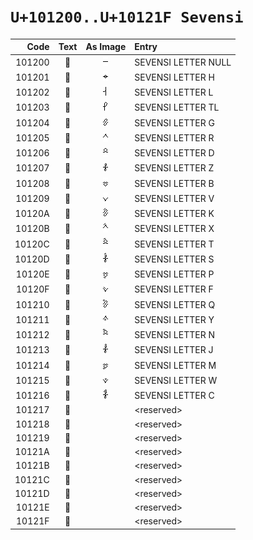 #  `U+101200..U+10121F Sevensi`  #

|  Code  |    Text    |                 As Image                 | Entry |
| -----: | :--------: | :--------------------------------------: | :---- |
| 101200 | &#x101200; | ![U+101200](../characters/1012--/00.png) | SEVENSI LETTER NULL |
| 101201 | &#x101201; | ![U+101201](../characters/1012--/01.png) | SEVENSI LETTER H |
| 101202 | &#x101202; | ![U+101202](../characters/1012--/02.png) | SEVENSI LETTER L |
| 101203 | &#x101203; | ![U+101203](../characters/1012--/03.png) | SEVENSI LETTER TL |
| 101204 | &#x101204; | ![U+101204](../characters/1012--/04.png) | SEVENSI LETTER G |
| 101205 | &#x101205; | ![U+101205](../characters/1012--/05.png) | SEVENSI LETTER R |
| 101206 | &#x101206; | ![U+101206](../characters/1012--/06.png) | SEVENSI LETTER D |
| 101207 | &#x101207; | ![U+101207](../characters/1012--/07.png) | SEVENSI LETTER Z |
| 101208 | &#x101208; | ![U+101208](../characters/1012--/08.png) | SEVENSI LETTER B |
| 101209 | &#x101209; | ![U+101209](../characters/1012--/09.png) | SEVENSI LETTER V |
| 10120A | &#x10120A; | ![U+10120A](../characters/1012--/0A.png) | SEVENSI LETTER K |
| 10120B | &#x10120B; | ![U+10120B](../characters/1012--/0B.png) | SEVENSI LETTER X |
| 10120C | &#x10120C; | ![U+10120C](../characters/1012--/0C.png) | SEVENSI LETTER T |
| 10120D | &#x10120D; | ![U+10120D](../characters/1012--/0D.png) | SEVENSI LETTER S |
| 10120E | &#x10120E; | ![U+10120E](../characters/1012--/0E.png) | SEVENSI LETTER P |
| 10120F | &#x10120F; | ![U+10120F](../characters/1012--/0F.png) | SEVENSI LETTER F |
| 101210 | &#x101210; | ![U+101210](../characters/1012--/10.png) | SEVENSI LETTER Q |
| 101211 | &#x101211; | ![U+101211](../characters/1012--/11.png) | SEVENSI LETTER Y |
| 101212 | &#x101212; | ![U+101212](../characters/1012--/12.png) | SEVENSI LETTER N |
| 101213 | &#x101213; | ![U+101213](../characters/1012--/13.png) | SEVENSI LETTER J |
| 101214 | &#x101214; | ![U+101214](../characters/1012--/14.png) | SEVENSI LETTER M |
| 101215 | &#x101215; | ![U+101215](../characters/1012--/15.png) | SEVENSI LETTER W |
| 101216 | &#x101216; | ![U+101216](../characters/1012--/16.png) | SEVENSI LETTER C |
| 101217 | &#x101217; |                                          | &lt;reserved&gt; |
| 101218 | &#x101218; |                                          | &lt;reserved&gt; |
| 101219 | &#x101219; |                                          | &lt;reserved&gt; |
| 10121A | &#x10121A; |                                          | &lt;reserved&gt; |
| 10121B | &#x10121B; |                                          | &lt;reserved&gt; |
| 10121C | &#x10121C; |                                          | &lt;reserved&gt; |
| 10121D | &#x10121D; |                                          | &lt;reserved&gt; |
| 10121E | &#x10121E; |                                          | &lt;reserved&gt; |
| 10121F | &#x10121F; |                                          | &lt;reserved&gt; |
